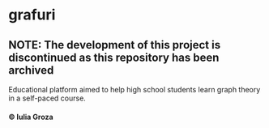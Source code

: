 # grafuri

## NOTE: The development of this project is discontinued as this repository has been archived

Educational platform aimed to help high school students learn graph theory in a self-paced course.

#### © Iulia Groza

